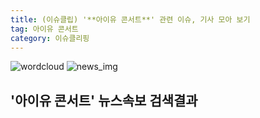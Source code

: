 ```yaml
---
title: (이슈클립) '**아이유 콘서트**' 관련 이슈, 기사 모아 보기
tag: 아이유 콘서트
category: 이슈클리핑
---
```

![wordcloud](https://s3.ap-northeast-2.amazonaws.com/lyrics101-wordcloud/2018-09-18-1537233369.png)
![news_img](https://user-images.githubusercontent.com/42597476/44507050-1206f400-a6e4-11e8-8d98-7ffbfebb353f.png)
## **'**아이유 콘서트**'** 뉴스속보 검색결과

